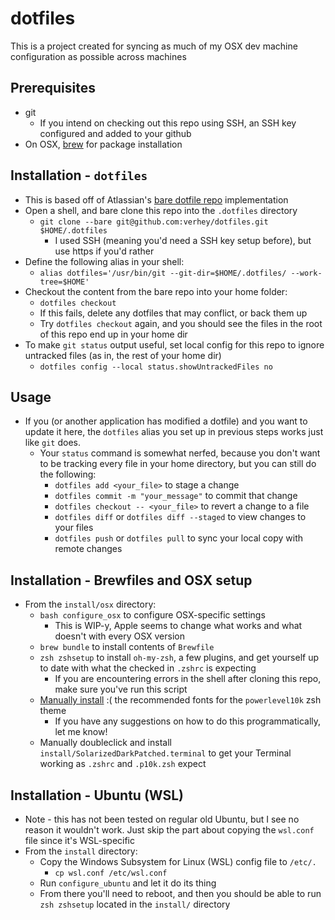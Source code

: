 # dotfiles

This is a project created for syncing as much of my OSX dev machine configuration as possible across machines

## Prerequisites

* git
  * If you intend on checking out this repo using SSH, an SSH key configured and added to your github
* On OSX, [brew](https://brew.sh/) for package installation

## Installation - `dotfiles`

* This is based off of Atlassian's [bare dotfile repo](https://www.atlassian.com/git/tutorials/dotfiles) implementation
* Open a shell, and bare clone this repo into the `.dotfiles` directory
  * `git clone --bare git@github.com:verhey/dotfiles.git $HOME/.dotfiles`
    * I used SSH (meaning you'd need a SSH key setup before), but use https if you'd rather
* Define the following alias in your shell: 
  * `alias dotfiles='/usr/bin/git --git-dir=$HOME/.dotfiles/ --work-tree=$HOME'`
* Checkout the content from the bare repo into your home folder:
  * `dotfiles checkout`
  * If this fails, delete any dotfiles that may conflict, or back them up
  * Try `dotfiles checkout` again, and you should see the files in the root of this repo end up in your home dir
* To make `git status` output useful, set local config for this repo to ignore untracked files (as in, the rest of your home dir)
  * `dotfiles config --local status.showUntrackedFiles no`

## Usage

* If you (or another application has modified a dotfile) and you want to update it here, the `dotfiles` alias you set up in previous steps works just like `git` does. 
  * Your `status` command is somewhat nerfed, because you don't want to be tracking every file in your home directory, but you can still do the following: 
    * `dotfiles add <your_file>` to stage a change
    * `dotfiles commit -m "your_message"` to commit that change
    * `dotfiles checkout -- <your_file>` to revert a change to a file
    * `dotfiles diff` or `dotfiles diff --staged` to view changes to your files
    * `dotfiles push` or `dotfiles pull` to sync your local copy with remote changes

## Installation - Brewfiles and OSX setup

* From the `install/osx` directory:
  * `bash configure_osx` to configure OSX-specific settings
    * This is WIP-y, Apple seems to change what works and what doesn't with every OSX version
  * `brew bundle` to install contents of `Brewfile`
  * `zsh zshsetup` to install `oh-my-zsh`, a few plugins, and get yourself up to date with what the checked in `.zshrc` is expecting
    * If you are encountering errors in the shell after cloning this repo, make sure you've run this script
  * [Manually install](https://github.com/romkatv/powerlevel10k#fonts) :( the recommended fonts for the `powerlevel10k` zsh theme
    * If you have any suggestions on how to do this programmatically, let me know!
  * Manually doubleclick and install `install/SolarizedDarkPatched.terminal` to get your Terminal working as `.zshrc` and `.p10k.zsh` expect

## Installation - Ubuntu (WSL)

* Note - this has not been tested on regular old Ubuntu, but I see no reason it wouldn't work. Just skip the part about copying the `wsl.conf` file since it's WSL-specific
* From the `install` directory:
  * Copy the Windows Subsystem for Linux (WSL) config file to `/etc/.`
    * `cp wsl.conf /etc/wsl.conf`
  * Run `configure_ubuntu` and let it do its thing
  * From there you'll need to reboot, and then you should be able to run `zsh zshsetup` located in the `install/` directory

